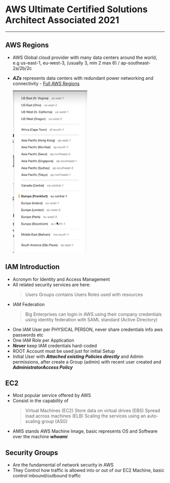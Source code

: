 # AWS Ultimate Certified Solutions Architect Associated 2021

---

## AWS Regions

* AWS Global cloud provider with many data centers around the world, e.g us-east-1, eu-west-3, (usually 3, min 2 max 6) / ap-southeast-2a/2b/2c
 
* ***AZs*** represents data centers with redundant power networking and connectivity - [Full AWS Regions](https://aws.amazon.com/about-aws/global-infrastructure)

  ![AWS Regions](/assets/images/aws_regions.png)

## IAM Introduction

* Acronym for Identity and Access Management
* All related security services are here:
  > Users
  > Groups contains Users
  > Roles used with resources
* IAM Federation
  > Big Enterprises can login in AWS using their company credentials using identity federation with SAML standard (Active Directory)
* One IAM User per PHYSICAL PERSON, never share credentials info aws passwords etc
* One IAM Role per Application
* ***Never*** keep IAM credentials hard-coded
* ROOT Account must be used just for initial Setup
* Initial User with ***Attached existing Policies directly*** and Admin permissions, after create a Group (admin) with recent user created and ***AdministratorAccess Policy***

## EC2

* Most popular service offered by AWS
* Consist in the capability of
  > Virtual Machines (EC2)
  > Store data on virtual drives (EBS)
  > Spread load across machines (ELB)
  > Scaling the services using an auto-scaling group (ASG)
* AMIS stands AWS Machine Image, basic represents OS and Software over the machine ***whoami***

## Security Groups

* Are the fundamental of network security in AWS
* They Control how traffic is allowed into or out of our EC2 Machine, basic control inbound/outbound traffic
